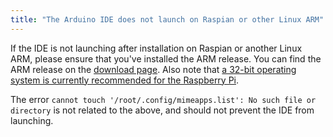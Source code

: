 ```yaml
---
title: "The Arduino IDE does not launch on Raspian or other Linux ARM"
---
```


If the IDE is not launching after installation on Raspian or another Linux ARM, please ensure that you've installed the ARM release. You can find the ARM release on the [download page](https://www.arduino.cc/en/software). Also note that [a 32-bit operating system is currently recommended for the Raspberry Pi](https://www.raspberrypi.org/forums/viewtopic.php?t=275370).

The error `cannot touch '/root/.config/mimeapps.list': No such file or directory` is not related to the above, and should not prevent the IDE from launching.
